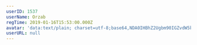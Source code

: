 ```yaml
---
userID: 1537
userName: Orzab
regTime: 2019-01-16T15:53:00.000Z
avatar: 'data:text/plain; charset=utf-8;base64,NDA0IHBhZ2Ugbm90IGZvdW5kCg=='
userURL: null
---
```



